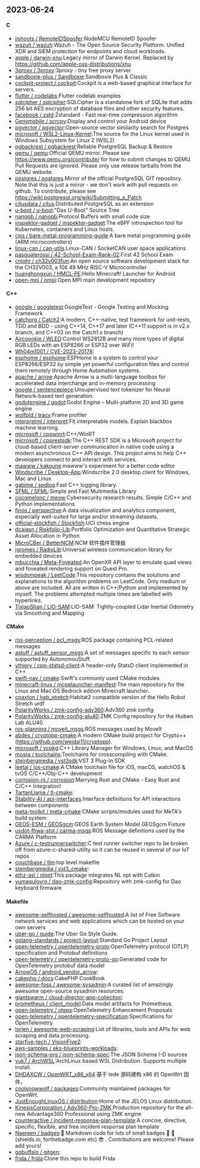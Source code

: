 ## 2023-06-24

#### C
* [jjshoots / RemoteIDSpoofer](https://github.com/jjshoots/RemoteIDSpoofer):NodeMCU RemoteID Spoofer
* [wazuh / wazuh](https://github.com/wazuh/wazuh):Wazuh - The Open Source Security Platform. Unified XDR and SIEM protection for endpoints and cloud workloads.
* [apple / darwin-xnu](https://github.com/apple/darwin-xnu):Legacy mirror of Darwin Kernel. Replaced by https://github.com/apple-oss-distributions/xnu
* [3proxy / 3proxy](https://github.com/3proxy/3proxy):3proxy - tiny free proxy server
* [sandboxie-plus / Sandboxie](https://github.com/sandboxie-plus/Sandboxie):Sandboxie Plus & Classic
* [cockpit-project / cockpit](https://github.com/cockpit-project/cockpit):Cockpit is a web-based graphical interface for servers.
* [flutter / codelabs](https://github.com/flutter/codelabs):Flutter codelab examples
* [sqlcipher / sqlcipher](https://github.com/sqlcipher/sqlcipher):SQLCipher is a standalone fork of SQLite that adds 256 bit AES encryption of database files and other security features.
* [facebook / zstd](https://github.com/facebook/zstd):Zstandard - Fast real-time compression algorithm
* [Genymobile / scrcpy](https://github.com/Genymobile/scrcpy):Display and control your Android device
* [pgvector / pgvector](https://github.com/pgvector/pgvector):Open-source vector similarity search for Postgres
* [microsoft / WSL2-Linux-Kernel](https://github.com/microsoft/WSL2-Linux-Kernel):The source for the Linux kernel used in Windows Subsystem for Linux 2 (WSL2)
* [pgbackrest / pgbackrest](https://github.com/pgbackrest/pgbackrest):Reliable PostgreSQL Backup & Restore
* [qemu / qemu](https://github.com/qemu/qemu):Official QEMU mirror. Please see https://www.qemu.org/contribute/ for how to submit changes to QEMU. Pull Requests are ignored. Please only use release tarballs from the QEMU website.
* [postgres / postgres](https://github.com/postgres/postgres):Mirror of the official PostgreSQL GIT repository. Note that this is just a *mirror* - we don't work with pull requests on github. To contribute, please see https://wiki.postgresql.org/wiki/Submitting_a_Patch
* [citusdata / citus](https://github.com/citusdata/citus):Distributed PostgreSQL as an extension
* [u-boot / u-boot](https://github.com/u-boot/u-boot):"Das U-Boot" Source Tree
* [nanopb / nanopb](https://github.com/nanopb/nanopb):Protocol Buffers with small code size
* [inspektor-gadget / inspektor-gadget](https://github.com/inspektor-gadget/inspektor-gadget):The eBPF introspection tool for Kubernetes, containers and Linux hosts.
* [cpq / bare-metal-programming-guide](https://github.com/cpq/bare-metal-programming-guide):A bare metal programming guide (ARM microcontrollers)
* [linux-can / can-utils](https://github.com/linux-can/can-utils):Linux-CAN / SocketCAN user space applications
* [pasqualerossi / 42-School-Exam-Rank-02](https://github.com/pasqualerossi/42-School-Exam-Rank-02):First 42 School Exam
* [cnlohr / ch32v003fun](https://github.com/cnlohr/ch32v003fun):An open source software development stack for the CH32V003, a 10¢ 48 MHz RISC-V Microcontroller
* [huanghongxun / HMCL-PE](https://github.com/huanghongxun/HMCL-PE):Hello Minecraft! Launcher for Android
* [open-mpi / ompi](https://github.com/open-mpi/ompi):Open MPI main development repository

#### C++
* [google / googletest](https://github.com/google/googletest):GoogleTest - Google Testing and Mocking Framework
* [catchorg / Catch2](https://github.com/catchorg/Catch2):A modern, C++-native, test framework for unit-tests, TDD and BDD - using C++14, C++17 and later (C++11 support is in v2.x branch, and C++03 on the Catch1.x branch)
* [Aircoookie / WLED](https://github.com/Aircoookie/WLED):Control WS2812B and many more types of digital RGB LEDs with an ESP8266 or ESP32 over WiFi!
* [Wh04m1001 / CVE-2023-20178](https://github.com/Wh04m1001/CVE-2023-20178):
* [esphome / esphome](https://github.com/esphome/esphome):ESPHome is a system to control your ESP8266/ESP32 by simple yet powerful configuration files and control them remotely through Home Automation systems.
* [apache / arrow](https://github.com/apache/arrow):Apache Arrow is a multi-language toolbox for accelerated data interchange and in-memory processing
* [google / sentencepiece](https://github.com/google/sentencepiece):Unsupervised text tokenizer for Neural Network-based text generation.
* [godotengine / godot](https://github.com/godotengine/godot):Godot Engine – Multi-platform 2D and 3D game engine
* [wolfpld / tracy](https://github.com/wolfpld/tracy):Frame profiler
* [interpretml / interpret](https://github.com/interpretml/interpret):Fit interpretable models. Explain blackbox machine learning.
* [microsoft / cppwinrt](https://github.com/microsoft/cppwinrt):C++/WinRT
* [microsoft / cpprestsdk](https://github.com/microsoft/cpprestsdk):The C++ REST SDK is a Microsoft project for cloud-based client-server communication in native code using a modern asynchronous C++ API design. This project aims to help C++ developers connect to and interact with services.
* [mawww / kakoune](https://github.com/mawww/kakoune):mawww's experiment for a better code editor
* [Windscribe / Desktop-App](https://github.com/Windscribe/Desktop-App):Windscribe 2.0 desktop client for Windows, Mac and Linux
* [gabime / spdlog](https://github.com/gabime/spdlog):Fast C++ logging library.
* [SFML / SFML](https://github.com/SFML/SFML):Simple and Fast Multimedia Library
* [cocomelonc / meow](https://github.com/cocomelonc/meow):Cybersecurity research results. Simple C/C++ and Python implementations
* [finos / perspective](https://github.com/finos/perspective):A data visualization and analytics component, especially well-suited for large and/or streaming datasets.
* [official-stockfish / Stockfish](https://github.com/official-stockfish/Stockfish):UCI chess engine
* [dcajasn / Riskfolio-Lib](https://github.com/dcajasn/Riskfolio-Lib):Portfolio Optimization and Quantitative Strategic Asset Allocation in Python
* [MicroCBer / BetterNCM](https://github.com/MicroCBer/BetterNCM):NCM 软件插件管理器
* [jgromes / RadioLib](https://github.com/jgromes/RadioLib):Universal wireless communication library for embedded devices
* [mbucchia / Meta-Foveated](https://github.com/mbucchia/Meta-Foveated):An OpenXR API layer to emulate quad views and foveated rendering support on Quest Pro.
* [wisdompeak / LeetCode](https://github.com/wisdompeak/LeetCode):This repository contains the solutions and explanations to the algorithm problems on LeetCode. Only medium or above are included. All are written in C++/Python and implemented by myself. The problems attempted multiple times are labelled with hyperlinks.
* [TixiaoShan / LIO-SAM](https://github.com/TixiaoShan/LIO-SAM):LIO-SAM: Tightly-coupled Lidar Inertial Odometry via Smoothing and Mapping

#### CMake
* [ros-perception / pcl_msgs](https://github.com/ros-perception/pcl_msgs):ROS package containing PCL-related messages
* [astuff / astuff_sensor_msgs](https://github.com/astuff/astuff_sensor_msgs):A set of messages specific to each sensor supported by AutonomouStuff.
* [vthiery / cpp-statsd-client](https://github.com/vthiery/cpp-statsd-client):A header-only StatsD client implemented in C++
* [swift-nav / cmake](https://github.com/swift-nav/cmake):Swift's commonly used CMake modules
* [minecraft-linux / mcpelauncher-manifest](https://github.com/minecraft-linux/mcpelauncher-manifest):The main repository for the Linux and Mac OS Bedrock edition Minecraft launcher.
* [cpaxton / hab_stretch](https://github.com/cpaxton/hab_stretch):Habitat2 compatible version of the Hello Robot Stretch urdf
* [PolarityWorks / zmk-config-adv360](https://github.com/PolarityWorks/zmk-config-adv360):Adv360 zmk config
* [PolarityWorks / zmk-config-alu40](https://github.com/PolarityWorks/zmk-config-alu40):ZMK Config repository for the Huiben Lab ALU40
* [ros-planning / moveit_msgs](https://github.com/ros-planning/moveit_msgs):ROS messages used by MoveIt
* [abdes / cryptopp-cmake](https://github.com/abdes/cryptopp-cmake):A modern CMake build project for Crypto++ (https://github.com/weidai11/cryptopp).
* [microsoft / vcpkg](https://github.com/microsoft/vcpkg):C++ Library Manager for Windows, Linux, and MacOS
* [mosra / toolchains](https://github.com/mosra/toolchains):Toolchains for crosscompiling with CMake.
* [steinbergmedia / vst3sdk](https://github.com/steinbergmedia/vst3sdk):VST 3 Plug-In SDK
* [leetal / ios-cmake](https://github.com/leetal/ios-cmake):A CMake toolchain file for iOS, macOS, watchOS & tvOS C/C++/Obj-C++ development
* [corrosion-rs / corrosion](https://github.com/corrosion-rs/corrosion):Marrying Rust and CMake - Easy Rust and C/C++ Integration!
* [TartanLlama / tl-cmake](https://github.com/TartanLlama/tl-cmake):
* [Stability-AI / api-interfaces](https://github.com/Stability-AI/api-interfaces):Interface definitions for API interactions between components
* [meta-toolkit / meta-cmake](https://github.com/meta-toolkit/meta-cmake):CMake scripts/modules used for MeTA's build system
* [GEOS-ESM / GEOSgcm](https://github.com/GEOS-ESM/GEOSgcm):GEOS Earth System Model GEOSgcm Fixture
* [usdot-fhwa-stol / carma-msgs](https://github.com/usdot-fhwa-stol/carma-msgs):ROS Message definitions used by the CARMA Platform
* [Azure / c-testrunnerswitcher](https://github.com/Azure/c-testrunnerswitcher):C test runner switcher repo to be broken off from azure-c-shared-utility so it can be reused in several of our IoT repos
* [couchbase / tlm](https://github.com/couchbase/tlm):top level makefile
* [steinbergmedia / vst3_cmake](https://github.com/steinbergmedia/vst3_cmake):
* [ethz-asl / nlopt](https://github.com/ethz-asl/nlopt):This package integrates NL opt with Catkin
* [yumagulovrn / dao-zmk-config](https://github.com/yumagulovrn/dao-zmk-config):Repository with zmk-config for Dao keyboard firmware

#### Makefile
* [awesome-selfhosted / awesome-selfhosted](https://github.com/awesome-selfhosted/awesome-selfhosted):A list of Free Software network services and web applications which can be hosted on your own servers
* [uber-go / guide](https://github.com/uber-go/guide):The Uber Go Style Guide.
* [golang-standards / project-layout](https://github.com/golang-standards/project-layout):Standard Go Project Layout
* [open-telemetry / opentelemetry-proto](https://github.com/open-telemetry/opentelemetry-proto):OpenTelemetry protocol (OTLP) specification and Protobuf definitions
* [open-telemetry / opentelemetry-proto-go](https://github.com/open-telemetry/opentelemetry-proto-go):Generated code for OpenTelemetry protobuf data model
* [ArrowOS / android_vendor_arrow](https://github.com/ArrowOS/android_vendor_arrow):
* [cakephp / docs](https://github.com/cakephp/docs):CakePHP CookBook
* [awesome-foss / awesome-sysadmin](https://github.com/awesome-foss/awesome-sysadmin):A curated list of amazingly awesome open-source sysadmin resources.
* [giantswarm / cloud-director-app-collection](https://github.com/giantswarm/cloud-director-app-collection):
* [prometheus / client_model](https://github.com/prometheus/client_model):Data model artifacts for Prometheus.
* [open-telemetry / oteps](https://github.com/open-telemetry/oteps):OpenTelemetry Enhancement Proposals
* [open-telemetry / opentelemetry-specification](https://github.com/open-telemetry/opentelemetry-specification):Specifications for OpenTelemetry
* [lorien / awesome-web-scraping](https://github.com/lorien/awesome-web-scraping):List of libraries, tools and APIs for web scraping and data processing.
* [starfive-tech / VisionFive2](https://github.com/starfive-tech/VisionFive2):
* [aws-samples / eks-blueprints-workloads](https://github.com/aws-samples/eks-blueprints-workloads):
* [json-schema-org / json-schema-spec](https://github.com/json-schema-org/json-schema-spec):The JSON Schema I-D sources
* [yuk7 / ArchWSL](https://github.com/yuk7/ArchWSL):ArchLinux based WSL Distribution. Supports multiple install.
* [DHDAXCW / OpenWRT_x86_x64](https://github.com/DHDAXCW/OpenWRT_x86_x64):基于 lede 源码建构 x86 的 OpenWrt 固件。
* [coolsnowwolf / packages](https://github.com/coolsnowwolf/packages):Community maintained packages for OpenWrt.
* [JustEnoughLinuxOS / distribution](https://github.com/JustEnoughLinuxOS/distribution):Home of the JELOS Linux distribution.
* [KinesisCorporation / Adv360-Pro-ZMK](https://github.com/KinesisCorporation/Adv360-Pro-ZMK):Production repository for the all-new Advantage360 Professional using ZMK engine
* [counteractive / incident-response-plan-template](https://github.com/counteractive/incident-response-plan-template):A concise, directive, specific, flexible, and free incident response plan template
* [Naereen / badges](https://github.com/Naereen/badges):📝
Markdown code for lots of small badges
🎀
📌
(shields.io, forthebadge.com etc)
😎
. Contributions are welcome! Please add yours!
* [gobuffalo / gitgen](https://github.com/gobuffalo/gitgen):
* [frida / frida](https://github.com/frida/frida):Clone this repo to build Frida
